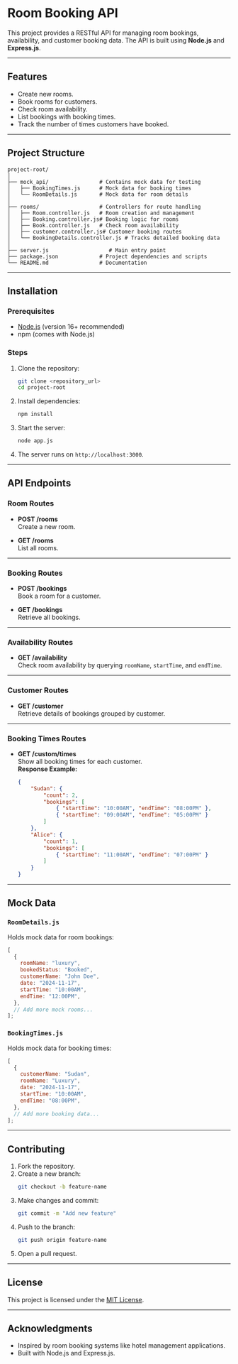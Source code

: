 
# Room Booking API

This project provides a RESTful API for managing room bookings, availability, and customer booking data. The API is built using **Node.js** and **Express.js**.

---

## Features

- Create new rooms.
- Book rooms for customers.
- Check room availability.
- List bookings with booking times.
- Track the number of times customers have booked.

---

## Project Structure

```
project-root/
│
├── mock_api/                # Contains mock data for testing
│   ├── BookingTimes.js      # Mock data for booking times
│   └── RoomDetails.js       # Mock data for room details
│
├── rooms/                   # Controllers for route handling
│   ├── Room.controller.js   # Room creation and management
│   ├── Booking.controller.js# Booking logic for rooms
│   ├── Book.controller.js   # Check room availability
│   ├── customer.controller.js# Customer booking routes
│   └── BookingDetails.controller.js # Tracks detailed booking data
│
├── server.js                   # Main entry point
├── package.json             # Project dependencies and scripts
└── README.md                # Documentation
```

---

## Installation

### Prerequisites

- [Node.js](https://nodejs.org/) (version 16+ recommended)
- npm (comes with Node.js)

### Steps

1. Clone the repository:
   ```bash
   git clone <repository_url>
   cd project-root
   ```

2. Install dependencies:
   ```bash
   npm install
   ```

3. Start the server:
   ```bash
   node app.js
   ```

4. The server runs on `http://localhost:3000`.

---

## API Endpoints

### **Room Routes**
- **POST /rooms**  
  Create a new room.

- **GET /rooms**  
  List all rooms.

---

### **Booking Routes**
- **POST /bookings**  
  Book a room for a customer.

- **GET /bookings**  
  Retrieve all bookings.

---

### **Availability Routes**
- **GET /availability**  
  Check room availability by querying `roomName`, `startTime`, and `endTime`.

---

### **Customer Routes**
- **GET /customer**  
  Retrieve details of bookings grouped by customer.

---

### **Booking Times Routes**
- **GET /custom/times**  
  Show all booking times for each customer.  
  **Response Example:**
  ```json
  {
      "Sudan": {
          "count": 2,
          "bookings": [
              { "startTime": "10:00AM", "endTime": "08:00PM" },
              { "startTime": "09:00AM", "endTime": "05:00PM" }
          ]
      },
      "Alice": {
          "count": 1,
          "bookings": [
              { "startTime": "11:00AM", "endTime": "07:00PM" }
          ]
      }
  }
  ```

---

## Mock Data

### `RoomDetails.js`
Holds mock data for room bookings:
```javascript
[
  {
    roomName: "luxury",
    bookedStatus: "Booked",
    customerName: "John Doe",
    date: "2024-11-17",
    startTime: "10:00AM",
    endTime: "12:00PM",
  },
  // Add more mock rooms...
];
```

### `BookingTimes.js`
Holds mock data for booking times:
```javascript
[
  {
    customerName: "Sudan",
    roomName: "Luxury",
    date: "2024-11-17",
    startTime: "10:00AM",
    endTime: "08:00PM",
  },
  // Add more booking data...
];
```

---

## Contributing

1. Fork the repository.
2. Create a new branch:
   ```bash
   git checkout -b feature-name
   ```
3. Make changes and commit:
   ```bash
   git commit -m "Add new feature"
   ```
4. Push to the branch:
   ```bash
   git push origin feature-name
   ```
5. Open a pull request.

---

## License

This project is licensed under the [MIT License](LICENSE).

---

## Acknowledgments

- Inspired by room booking systems like hotel management applications.
- Built with Node.js and Express.js.
